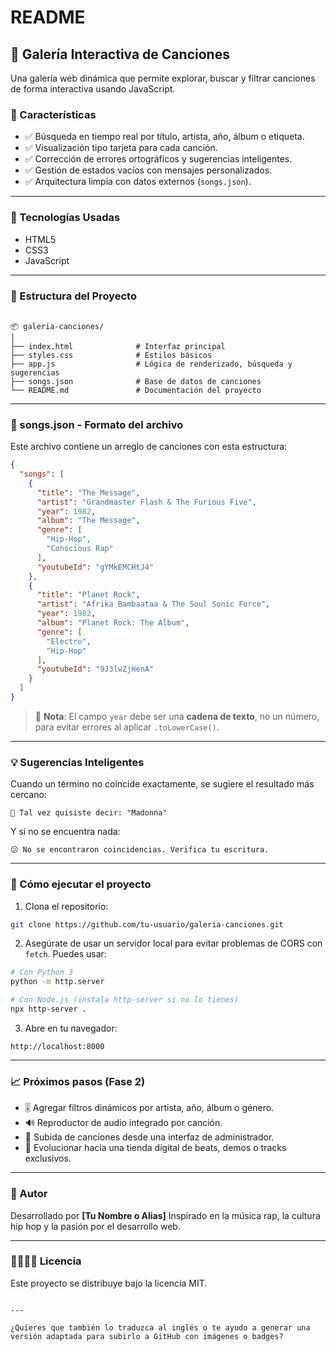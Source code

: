 # README 

## 🎵 Galería Interactiva de Canciones

Una galería web dinámica que permite explorar, buscar y filtrar canciones de forma interactiva usando JavaScript.

### 🚀 Características

- ✅ Búsqueda en tiempo real por título, artista, año, álbum o etiqueta.
- ✅ Visualización tipo tarjeta para cada canción.
- ✅ Corrección de errores ortográficos y sugerencias inteligentes.
- ✅ Gestión de estados vacíos con mensajes personalizados.
- ✅ Arquitectura limpia con datos externos (`songs.json`).

---

### 🧠 Tecnologías Usadas

- HTML5
- CSS3
- JavaScript
<!-- - GitHub Pages / servidor local (para pruebas) -->

---

### 📁 Estructura del Proyecto

```

📦 galeria-canciones/
│
├── index.html              # Interfaz principal
├── styles.css              # Estilos básicos
├── app.js                  # Lógica de renderizado, búsqueda y sugerencias
├── songs.json              # Base de datos de canciones
└── README.md               # Documentación del proyecto

```

---

### 📝 songs.json - Formato del archivo

Este archivo contiene un arreglo de canciones con esta estructura:

```json
{
  "songs": [
    {
      "title": "The Message",
      "artist": "Grandmaster Flash & The Furious Five",
      "year": 1982,
      "album": "The Message",
      "genre": [
        "Hip-Hop",
        "Conscious Rap"
      ],
      "youtubeId": "gYMkEMCHtJ4"
    },
    {
      "title": "Planet Rock",
      "artist": "Afrika Bambaataa & The Soul Sonic Force",
      "year": 1982,
      "album": "Planet Rock: The Album",
      "genre": [
        "Electro",
        "Hip-Hop"
      ],
      "youtubeId": "9J3lwZjHenA"
    }
  ]
}
```

> 🔐 **Nota**: El campo `year` debe ser una **cadena de texto**, no un número, para evitar errores al aplicar `.toLowerCase()`.

---

### 💡 Sugerencias Inteligentes

Cuando un término no coincide exactamente, se sugiere el resultado más cercano:

```
🧠 Tal vez quisiste decir: "Madonna"
```

Y si no se encuentra nada:

```
😕 No se encontraron coincidencias. Verifica tu escritura.
```

---

### 🧪 Cómo ejecutar el proyecto

1. Clona el repositorio:

```bash
git clone https://github.com/tu-usuario/galeria-canciones.git
```

2. Asegúrate de usar un servidor local para evitar problemas de CORS con `fetch`. Puedes usar:

```bash
# Con Python 3
python -m http.server

# Con Node.js (instala http-server si no lo tienes)
npx http-server .
```

3. Abre en tu navegador:

```
http://localhost:8000
```

---

### 📈 Próximos pasos (Fase 2)

* 🎚️ Agregar filtros dinámicos por artista, año, álbum o género.
* 🔊 Reproductor de audio integrado por canción.
* 💽 Subida de canciones desde una interfaz de administrador.
* 🛒 Evolucionar hacia una tienda digital de beats, demos o tracks exclusivos.

---

### 👤 Autor

Desarrollado por **\[Tu Nombre o Alias]**
Inspirado en la música rap, la cultura hip hop y la pasión por el desarrollo web.

---

### 🫱🏻‍🫲🏻 Licencia

Este proyecto se distribuye bajo la licencia MIT.

```

---

¿Quieres que también lo traduzca al inglés o te ayudo a generar una versión adaptada para subirlo a GitHub con imágenes o badges?
```
